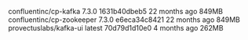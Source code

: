 confluentinc/cp-kafka         7.3.0     1631b40dbeb5   22 months ago   849MB
confluentinc/cp-zookeeper     7.3.0     e6eca34c8421   22 months ago   849MB
provectuslabs/kafka-ui        latest    70d79d1d10e0   4 months ago    262MB